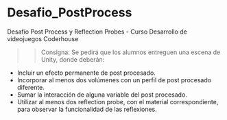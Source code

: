 # Desafio_PostProcess
Desafío Post Process y Reflection Probes - Curso Desarrollo de videojuegos Coderhouse
>> Consigna:
Se pedirá que los alumnos entreguen una escena de Unity, donde deberán:
- Incluir un efecto permanente de post procesado.
- Incorporar al menos dos volúmenes con un perfil de post procesado diferente.
- Sumar la interacción de alguna variable del post procesado.
- Utilizar al menos dos reflection probe, con el material correspondiente, para observar la
funcionalidad de las reflexiones.
